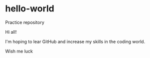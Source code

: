 # hello-world
Practice repository

Hi all!

I'm hoping to lear GitHub and increase my skills in the coding world. 

Wish me luck 
